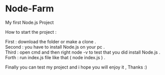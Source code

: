 # Node-Farm
My first Node.js Project

How to start the project :

First : download the folder or make a clone .    
Second : you have to install Node.js on your pc .    
Third : open cmd and then right node -v to test that you did install Node.js .    
Forth : run index.js file like that ( node index.js ) .    

Finally you can test my project and i hope you will enjoy it , Thanks :)
